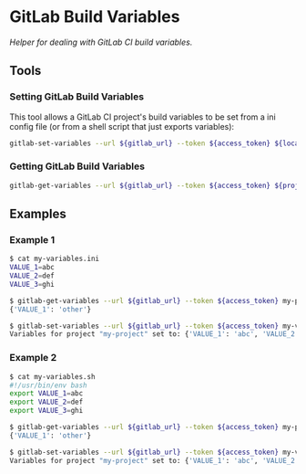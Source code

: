 # GitLab Build Variables
_Helper for dealing with GitLab CI build variables._


## Tools
### Setting GitLab Build Variables
This tool allows a GitLab CI project's build variables to be set from a ini config file (or from a shell script that 
just exports variables):
```bash
gitlab-set-variables --url ${gitlab_url} --token ${access_token} ${location_of_variables} ${project}
```

### Getting GitLab Build Variables
```bash
gitlab-get-variables --url ${gitlab_url} --token ${access_token} ${project}
```


## Examples
### Example 1
```bash
$ cat my-variables.ini
VALUE_1=abc
VALUE_2=def
VALUE_3=ghi

$ gitlab-get-variables --url ${gitlab_url} --token ${access_token} my-project
{'VALUE_1': 'other'}

$ gitlab-set-variables --url ${gitlab_url} --token ${access_token} my-variables.ini my-project
Variables for project "my-project" set to: {'VALUE_1': 'abc', 'VALUE_2': 'def', 'VALUE_3': 'ghi'}
```

### Example 2
```bash
$ cat my-variables.sh
#!/usr/bin/env bash
export VALUE_1=abc
export VALUE_2=def
export VALUE_3=ghi

$ gitlab-get-variables --url ${gitlab_url} --token ${access_token} my-project
{'VALUE_1': 'other'}

$ gitlab-set-variables --url ${gitlab_url} --token ${access_token} my-variables.ini my-project
Variables for project "my-project" set to: {'VALUE_1': 'abc', 'VALUE_2': 'def', 'VALUE_3': 'ghi'}
```